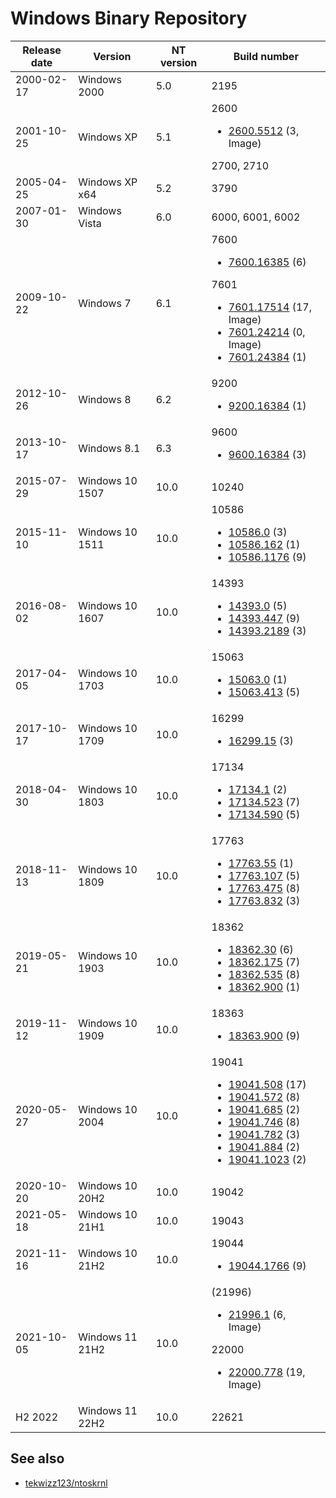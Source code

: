 # Windows Binary Repository
Release date | Version | NT version | Build number
--- | --- | --- | ---
2000-02-17 | Windows 2000 | 5.0 | 2195
2001-10-25 | Windows XP | 5.1 | 2600 <ul><li>[2600.5512](2600.5512) (3, Image)</li></ul> 2700, 2710
2005-04-25 | Windows XP x64 | 5.2 | 3790
2007-01-30 | Windows Vista | 6.0 | 6000, 6001, 6002
2009-10-22 | Windows 7 | 6.1 | 7600  <ul><li>[7600.16385](7600.16385) (6)</li></ul> 7601 <ul><li>[7601.17514](7601.17514) (17, Image)</li><li>[7601.24214](7601.24214) (0, Image)</li><li>[7601.24384](7601.24384) (1)</li></ul>
2012-10-26 | Windows 8 | 6.2 | 9200 <ul><li>[9200.16384](9200.16384) (1)</li></ul>
2013-10-17 | Windows 8.1 | 6.3 | 9600 <ul><li>[9600.16384](9600.16384) (3)</li></ul>
2015-07-29 | Windows 10 1507 | 10.0 | 10240
2015-11-10 | Windows 10 1511 | 10.0 | 10586 <ul><li>[10586.0](10586.0) (3)</li><li>[10586.162](10586.162) (1)</li><li>[10586.1176](10586.1176) (9)</li></ul>
2016-08-02 | Windows 10 1607 | 10.0 | 14393 <ul><li>[14393.0](14393.0) (5)</li><li>[14393.447](14393.447) (9)</li><li>[14393.2189](14393.2189) (3)</li></ul>
2017-04-05 | Windows 10 1703 | 10.0 | 15063 <ul><li>[15063.0](15063.0) (1)</li><li>[15063.413](15063.413) (5)</li></ul>
2017-10-17 | Windows 10 1709 | 10.0 | 16299 <ul><li>[16299.15](16299.15) (3)</li></ul>
2018-04-30 | Windows 10 1803 | 10.0 | 17134 <ul><li>[17134.1](17134.1) (2)</li><li>[17134.523](17134.523) (7)</li><li>[17134.590](17134.590) (5)</li></ul>
2018-11-13 | Windows 10 1809 | 10.0 | 17763 <ul><li>[17763.55](17763.55) (1)</li><li>[17763.107](17763.107) (5)</li><li>[17763.475](17763.475) (8)</li><li>[17763.832](17763.832) (3)</li></ul>
2019-05-21 | Windows 10 1903 | 10.0 | 18362 <ul><li>[18362.30](18362.30) (6)</li><li>[18362.175](18362.175) (7)</li><li>[18362.535](18362.535) (8)</li><li>[18362.900](18362.900) (1)</li></ul>
2019-11-12 | Windows 10 1909 | 10.0 | 18363 <ul><li>[18363.900](18363.900) (9)</li></ul>
2020-05-27 | Windows 10 2004 | 10.0 | 19041 <ul><li>[19041.508](19041.508) (17)</li><li>[19041.572](19041.572) (8)</li><li>[19041.685](19041.685) (2)</li><li>[19041.746](19041.746) (8)</li><li>[19041.782](19041.782) (3)</li><li>[19041.884](19041.884) (2)</li><li>[19041.1023](19041.1023) (2)</li></ul>
2020-10-20 | Windows 10 20H2 | 10.0 | 19042
2021-05-18 | Windows 10 21H1 | 10.0 | 19043
2021-11-16 | Windows 10 21H2 | 10.0 | 19044 <ul><li>[19044.1766](19044.1766) (9)</li></ul>
2021-10-05 | Windows 11 21H2 | 10.0 | (21996) <ul><li>[21996.1](21996.1) (6, Image)</li></ul> 22000 <ul><li>[22000.778](22000.778) (19, Image)</li></ul>
H2 2022 | Windows 11 22H2 | 10.0 | 22621

## See also
- [tekwizz123/ntoskrnl](https://github.com/tekwizz123/ntoskrnl)
